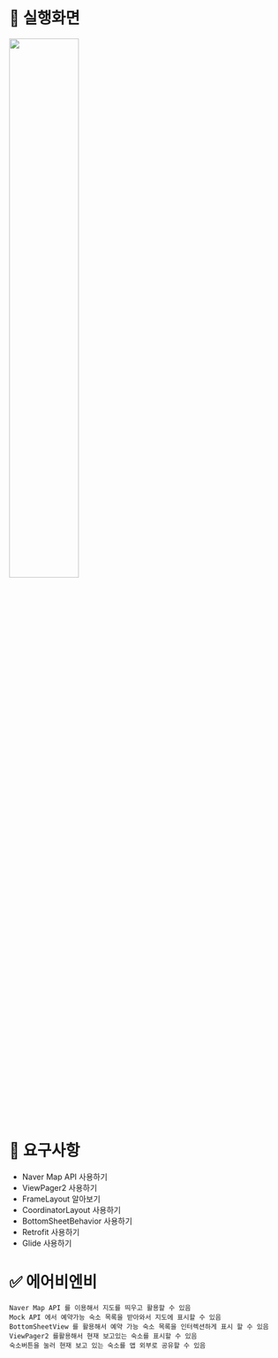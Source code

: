 # 📌 실행화면
<img src="https://velog.velcdn.com/images/dldmswo1209/post/0b5d3281-fc26-4bad-a3be-f5dfcfe1e424/image.gif" width="50%" height="50%"/>

# 📌 요구사항
- Naver Map API 사용하기
- ViewPager2 사용하기
- FrameLayout 알아보기
- CoordinatorLayout 사용하기
- BottomSheetBehavior 사용하기
- Retrofit 사용하기
- Glide 사용하기

# ✅ 에어비엔비
	Naver Map API 를 이용해서 지도를 띄우고 활용할 수 있음
    Mock API 에서 예약가능 숙소 목록을 받아와서 지도에 표시할 수 있음
    BottomSheetView 를 활용해서 예약 가능 숙소 목록을 인터렉션하게 표시 할 수 있음
    ViewPager2 를활용해서 현재 보고있는 숙소를 표시할 수 있음
    숙소버튼을 눌러 현재 보고 있는 숙소를 앱 외부로 공유할 수 있음

